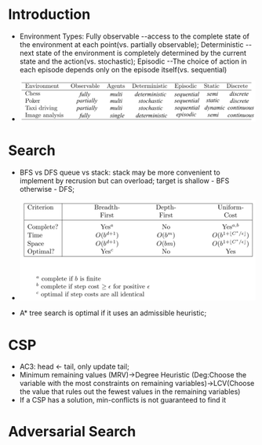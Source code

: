 # Introduction
- Environment Types:  Fully observable --access to the complete state of the
environment at each point(vs. partially observable); Deterministic --next state of the environment is completely determined
by the current state and the action(vs. stochastic); Episodic --The choice of action in each episode depends only on the episode itself(vs. sequential)

- ![environment type](5.10.png)
# Search
- BFS vs DFS queue vs stack: stack may be more convenient to implement by recrusion but can overload; target is shallow - BFS otherwise - DFS;

- ![compare](conpare.png)
- A* tree search is optimal if it uses an admissible heuristic;
# CSP
- AC3: head <- tail, only update tail;
- Minimum remaining values (MRV)->Degree Heuristic (Deg:Choose the variable with the most constraints on remaining variables)->LCV(Choose the value that rules out the fewest values in the remaining variables)
- If a CSP has a solution, min-conflicts is not guaranteed to find it
# Adversarial Search
